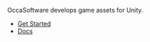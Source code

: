 OccaSoftware develops game assets for Unity.

- [Get Started](https://www.occasoftware.com/)
- [Docs](https://docs.occasoftware.com/)
